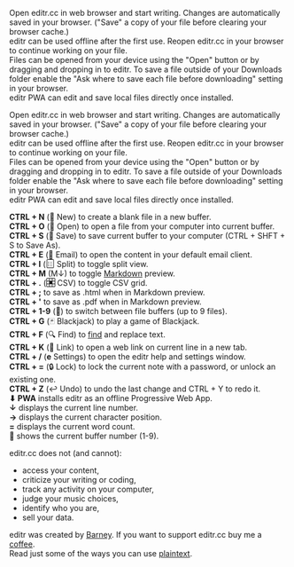  <p>
                        Open editr.cc in web browser and start writing. Changes are automatically saved in your browser. ("Save" a copy of your file before clearing your browser cache.)<br />
                        editr can be used offline after the first use. Reopen editr.cc in your browser to continue working on your
                        file.<br />
                        Files can be opened from your device using the "Open" button or by dragging and dropping in to editr. To save a file outside of your Downloads folder enable the "Ask where to save each file before downloading" setting in your browser.<br />
                        editr PWA can edit and save local files directly once installed.<br />
                    <p>
                        Open editr.cc in web browser and start writing. Changes are automatically saved in your browser. ("Save" a copy of your file before clearing your browser cache.)<br />
                        editr can be used offline after the first use. Reopen editr.cc in your browser to continue working on your
                        file.<br />
                        Files can be opened from your device using the "Open" button or by dragging and dropping in to editr. To save a file outside of your Downloads folder enable the "Ask where to save each file before downloading" setting in your browser.<br />
                        editr PWA can edit and save local files directly once installed.<br />
                    </p>
                        <b>CTRL + N</b> (<span class="shortcut-symbol" id="help-new-btn">&#128196;</span> New) to create a blank file in a new buffer.<br />
                        <b>CTRL + O</b> (<span class="shortcut-symbol" id="help-open-btn">&#128194;</span> Open) to open a file from your computer into current buffer.<br />
                        <b>CTRL + S</b> (<span class="shortcut-symbol" id="help-save-btn">&#128190;</span> Save) to save current buffer to your computer (CTRL + SHFT + S to Save As).<br />
                        <b>CTRL + E</b> (<span class="shortcut-symbol" id="help-email-btn">📧</span> Email) to open the content in your default email client.<br />
                        <b>CTRL + I</b> (<span class="shortcut-symbol" id="help-split-btn"><svg xmlns="http://www.w3.org/2000/svg" width="16" height="16" fill="currentColor" viewBox="0 0 16 16" style="vertical-align: text-top; display: inline-block;"><path d="M1.5 1.5A1.5 1.5 0 0 1 3 0h10a1.5 1.5 0 0 1 1.5 1.5v13A1.5 1.5 0 0 1 13 16H3a1.5 1.5 0 0 1-1.5-1.5V1.5zM3 1a.5.5 0 0 0-.5.5v13a.5.5 0 0 0 .5.5h10a.5.5 0 0 0 .5-.5V1.5a.5.5 0 0 0-.5-.5H3z"/><path d="M4 11.5a.5.5 0 0 1 .5-.5h1a.5.5 0 0 1 0 1h-1a.5.5 0 0 1-.5-.5zm0-3a.5.5 0 0 1 .5-.5h1a.5.5 0 0 1 0 1h-1a.5.5 0 0 1-.5-.5zm0-3a.5.5 0 0 1 .5-.5h1a.5.5 0 0 1 0 1h-1a.5.5 0 0 1-.5-.5zm4.5 6a.5.5 0 0 1 .5-.5h1a.5.5 0 0 1 0 1h-1a.5.5 0 0 1-.5-.5zm0-3a.5.5 0 0 1 .5-.5h1a.5.5 0 0 1 0 1h-1a.5.5 0 0 1-.5-.5zm0-3a.5.5 0 0 1 .5-.5h1a.5.5 0 0 1 0 1h-1a.5.5 0 0 1-.5-.5z"/></svg></span> Split) to toggle split view.<br />
                        <b>CTRL + M</b> (<span class="shortcut-symbol" id="help-preview-btn">M↓</span>) to toggle <a href="https://www.markdownguide.org/cheat-sheet/">Markdown</a> preview.<br />
                        <b>CTRL + .</b> (<span class="shortcut-symbol" id="help-csv-btn"><svg xmlns="http://www.w3.org/2000/svg" width="16" height="16" fill="currentColor" viewBox="0 0 16 16" style="vertical-align: text-top; display: inline-block;"><path d="M0 1.5A1.5 1.5 0 0 1 1.5 0h13A1.5 1.5 0 0 1 16 1.5v13a1.5 1.5 0 0 1-1.5 1.5h-13A1.5 1.5 0 0 1 0 14.5v-13zM1.5 1a.5.5 0 0 0-.5.5V5h4V1H1.5zM5 6H1v4h4V6zm0 5H1v3.5a.5.5 0 0 0 .5.5H5v-4zm1 0v4h4v-4H6zm5 0v4h3.5a.5.5 0 0 0 .5-.5V11h-4zm0-1h4V6h-4v4zm0-5h4V1.5a.5.5 0 0 0-.5-.5H11v4zm-1 0V1H6v4h4z"/></svg></span> CSV) to toggle CSV grid.<br />
                        <b>CTRL + ;</b> to save as .html when in Markdown preview.<br />
                        <b>CTRL + '</b> to save as .pdf when in Markdown preview.<br />
                        <b>CTRL + 1-9</b> (<span class="shortcut-symbol">📁</span>) to switch between file buffers (up to 9 files).<br />
                        <b>CTRL + G</b> (<span class="shortcut-symbol" id="help-blackjack-btn">🃏</span> Blackjack) to play a game of Blackjack.<br />
                        <b>CTRL + F</b> (<span class="shortcut-symbol" id="help-find-btn">&#128269;</span> Find) to <a href="https://regex101.com/">find</a> and replace text.<br />
                        <b>CTRL + K</b> (<span class="shortcut-symbol" id="help-link-btn">&#128279;</span> Link) to open a web link on current line in a new tab.<br />
                        <b>CTRL + /</b> (<span class="shortcut-symbol" id="help-settings-btn"><b>e</b></span> Settings) to open the editr help and settings window.<br />
                        <b>CTRL + =</b> (<span class="shortcut-symbol" id="help-lock-btn">🔒</span> Lock) to lock the current note with a password, or unlock an existing one.<br />
                        <b>CTRL + Z</b> (<span class="shortcut-symbol" id="help-undo-btn">&#x21A9;</span> Undo) to undo the last change and CTRL + Y to redo it.<br />
                        <b><span class="shortcut-symbol" id="help-pwa-btn">&#x2B07;</span> PWA</b> installs editr as an offline Progressive Web App.<br />
                        <b>&#8595;</b> displays the current line number.<br />
                        <b>&#8594;</b> displays the current character position.<br />
                        <b>=</b> displays the current word count.<br />
                        <b>📁</b> shows the current buffer number (1-9).<br />
                    </p>
                    <p>
                        editr.cc does not (and cannot):<br />
                        <ul>
                        <li>access your content,</li>
                        <li>criticize your writing or coding,</li>
                        <li>track any activity on your computer,</li>
                        <li>judge your music choices,</li>
                        <li>identify who you are,</li>
                        <li>sell your data.</li>
                        </ul>
                    </p>
                    <p>
                        editr was created by <a href="https://barney.me">Barney</a>. If you want to support editr.cc buy me a
                        <a href="https://buymeacoffee.com/barneymatthews">coffee</a>.<br />
                        Read just some of the ways you can use
                        <a href="https://editr.cc/plaintext.txt">plaintext</a>.<br />
                    </p>
